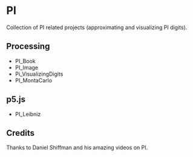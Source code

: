# PI
Collection of PI related projects (approximating and visualizing PI digits).

## Processing
- PI_Book
- PI_Image
- Pi_VisualizingDigits
- PI_MontaCarlo

## p5.js
- PI_Leibniz

## Credits
Thanks to Daniel Shiffman and his amazing videos on PI.
